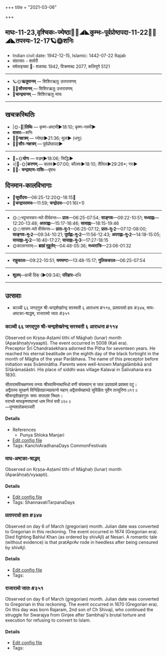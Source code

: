 +++
title = "2021-03-06"

+++
## माघः-11-23,वृश्चिकः-ज्येष्ठा🌛🌌◢◣कुम्भः-पूर्वप्रोष्ठपदा-11-22🌌🌞◢◣तपस्यः-12-17🪐🌞शनिः
- Indian civil date: 1942-12-15, Islamic: 1442-07-22 Rajab
- संवत्सरः - शार्वरी
- वर्षसङ्ख्या 🌛- शकाब्दः 1942, विक्रमाब्दः 2077, कलियुगे 5121
___________________
- 🪐🌞**ऋतुमानम्** — शिशिरऋतुः उत्तरायणम्
- 🌌🌞**सौरमानम्** — शिशिरऋतुः उत्तरायणम्
- 🌛**चान्द्रमानम्** — शिशिरऋतुः माघः
___________________


## खचक्रस्थितिः
- |🌞-🌛|**तिथिः** — कृष्ण-अष्टमी►18:10; कृष्ण-नवमी►  
- **वासरः**—शनिः  
- 🌌🌛**नक्षत्रम्** — ज्येष्ठा►21:36; मूला► (धनुः)  
- 🌌🌞**सौर-नक्षत्रम्** — पूर्वप्रोष्ठपदा►  
___________________
- 🌛+🌞**योगः** — वज्रम्►18:06; सिद्धिः►  
- २|🌛-🌞|**करणम्** — बालवः►07:00; कौलवः►18:10; तैतिलः►29:26*; गरः►  
- 🌌🌛- **चन्द्राष्टम-राशिः**—वृषभः  


## दिनमान-कालविभागाः
- 🌅**सूर्योदयः**—06:25-12:20🌞️-18:15🌇  
- 🌛**चन्द्रास्तमयः**—11:59; **चन्द्रोदयः**—01:16(+1)  
___________________
- 🌞⚝भट्टभास्कर-मते वीर्यवन्तः— **प्रातः**—06:25-07:54; **साङ्गवः**—09:22-10:51; **मध्याह्नः**—12:20-13:48; **अपराह्णः**—15:17-16:46; **सायाह्नः**—18:15-19:46  
- 🌞⚝सायण-मते वीर्यवन्तः— **प्रातः-मु॰1**—06:25-07:12; **प्रातः-मु॰2**—07:12-08:00; **साङ्गवः-मु॰2**—09:34-10:21; **पूर्वाह्णः-मु॰2**—11:56-12:43; **अपराह्णः-मु॰2**—14:18-15:05; **सायाह्नः-मु॰2**—16:40-17:27; **सायाह्नः-मु॰3**—17:27-18:15  
- 🌞कालान्तरम्— **ब्राह्मं मुहूर्तम्**—04:48-05:36; **मध्यरात्रिः**—23:06-01:32  
___________________
- **राहुकालः**—09:22-10:51; **यमघण्टः**—13:48-15:17; **गुलिककालः**—06:25-07:54  
___________________
- **शूलम्**—प्राची दिक् (►09:34); **परिहारः**–दधि  
___________________

## उत्सवाः
- काञ्ची ६६ जगद्गुरु श्री-चन्द्रशेखरेन्द्र सरस्वती ६ आराधना #११४, प्रतापरावो हतः #३४७, माघ-अष्टका-श्राद्धम्, राजारामो जातः #३५१
### काञ्ची ६६ जगद्गुरु श्री-चन्द्रशेखरेन्द्र सरस्वती ६ आराधना #११४

Observed on Kṛṣṇa-Aṣṭamī tithi of Māghaḥ (lunar) month (Aparāhṇaḥ/vyaapti). The event occurred in 5008 (Kali era).  
Preceptor Śrī Chandraśekhara adorned the Pīṭha for seventeen years. He reached his eternal beatitude on the eighth day of the black fortnight in the month of Māgha of the year Parābhava. The name of this preceptor before initiation was Svāminātha. Parents were well-known Maṅgalāmbikā and Sītārāmaśāstri. His place of siddhi was village Kalavai in Śalivahana era 1830.

सीतारामविचक्षणस्य तनयः श्रीस्वामिनाथाभिधो वर्णी संयमवान् स जात उदयग्रामे प्रवक्ता पटु।  
अद्वैतस्य सुरक्षणे विनिहितप्राज्यप्रयत्नो महान् अद्वैतार्यमहामठे सुविहितः पूर्वेण तत्सूरिणा॥१९॥  
श्रीचन्द्रशेखरगुरुः समाः सप्तदश स्थितः।  
पराभवे माघकृष्णाष्टम्यां धाम निजं ययौ॥२०॥  
—पुण्यश्लोकमञ्जरी



#### Details
- References
  - Punya Shloka Manjari
- [Edit config file](https://github.com/jyotisham/adyatithi/tree/master/mahApuruSha/kAnchI-maTha/lunar_month/tithi/11/23/kAJcI%2066%20jagadguru%20zrI~candrazEkharEndra%20sarasvatI%206%20ArAdhanA.toml)
- Tags: KanchiAradhanaDays CommonFestivals


### माघ-अष्टका-श्राद्धम्

Observed on Kṛṣṇa-Aṣṭamī tithi of Māghaḥ (lunar) month (Aparāhṇaḥ/vyaapti). 

#### Details
- [Edit config file](https://github.com/jyotisham/adyatithi/tree/master/gRhya/general/lunar_month/tithi/11/23/mAgha-aSTakA-zrAddham.toml)
- Tags: ShannavatiTarpanaDays


### प्रतापरावो हतः #३४७

Observed on day 6 of March (gregorian) month. Julian date was converted to Gregorian in this reckoning. The event occurred in 1674 (Gregorian era).  
Died fighting Bahlul Khan (as ordered by shivAjI) at Nesari. A romantic tale (without evidence) is that pratAprAv rode in heedless after being censured by shivAjI.

#### Details
- [Edit config file](https://github.com/jyotisham/adyatithi/tree/master/mahApuruSha/xatra-later/gregorian/day/03/06/pratAparAvo_hataH.toml)
- Tags: 


### राजारामो जातः #३५१

Observed on day 6 of March (gregorian) month. Julian date was converted to Gregorian in this reckoning. The event occurred in 1670 (Gregorian era).  
On this day was born Rajaram, 2nd son of Ch Shivaji, who continued the struggle for Swarajya from Ginjee after Sambhaji's brutal torture and execution for refusing to convert to Islam.

#### Details
- [Edit config file](https://github.com/jyotisham/adyatithi/tree/master/mahApuruSha/xatra-later/gregorian/day/03/06/rAjArAmo_jAtaH.toml)
- Tags: 


